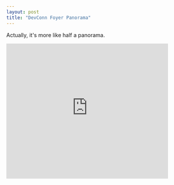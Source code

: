 ```yaml
---
layout: post
title: "DevConn Foyer Panorama"
---
```


<p>Actually, it's more like half a panorama.</p>
<embed src="http://www.youtube.com/v/imJk6bJQEzs&amp;rel=1" width="425" height="355" type="application/x-shockwave-flash" wmode="transparent"></embed>

